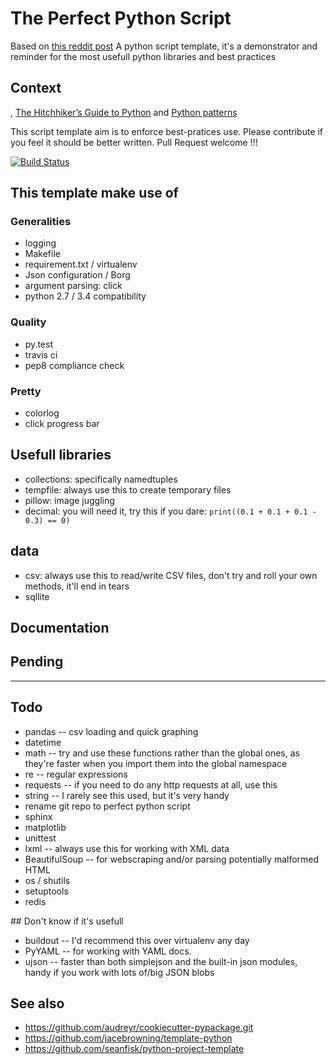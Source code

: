 # The Perfect Python Script

Based on [this reddit post]( http://www.reddit.com/r/Python/comments/28yo37/what_are_the_top_10_builtin_python_modules_that_a/)
A python script template, it's a demonstrator and reminder for the most usefull python libraries and best practices

Context
-------
,
[The Hitchhiker’s Guide to Python](http://docs.python-guide.org/en/latest/)
 and
[Python patterns](http://python-3-patterns-idioms-test.readthedocs.org/)

This script template aim is to enforce best-pratices use. Please contribute if you feel it should be better written. Pull Request welcome !!!

[![Build Status](https://api.travis-ci.org/GustavePate/perfectpythonbatch.png?branch=master)](https://travis-ci.org/GustavePate/perfectpythonbatch)

## This template make use of

### Generalities

- logging
- Makefile
- requirement.txt / virtualenv
- Json configuration / Borg
- argument parsing: click
- python 2.7 / 3.4 compatibility

### Quality

- py.test
- travis ci
- pep8 compliance check

### Pretty

- colorlog
- click progress bar

## Usefull libraries

- collections:  specifically namedtuples
- tempfile:  always use this to create temporary files
- pillow: image juggling
- decimal: you will need it, try this if you dare:  `print((0.1 + 0.1 + 0.1 - 0.3) == 0)`

## data

- csv:  always use this to read/write CSV files, don't try and roll your own methods, it'll end in tears
- sqllite


## Documentation



## Pending



******

## Todo

- pandas -- csv loading and quick graphing
- datetime
- math -- try and use these functions rather than the global ones, as they're faster when you import them into the global namespace
- re -- regular expressions
- requests -- if you need to do any http requests at all, use this
- string -- I rarely see this used, but it's very handy
- rename git repo to perfect python script
- sphinx
- matplotlib
- unittest
- lxml -- always use this for working with XML data
- BeautifulSoup -- for webscraping and/or parsing potentially malformed HTML
- os / shutils
- setuptools
- redis

## Don't know if it's usefull

- buildout -- I'd recommend this over virtualenv any day
- PyYAML -- for working with YAML docs.
- ujson -- faster than both simplejson and the built-in json modules, handy if you work with lots of/big JSON blobs

## See also

- https://github.com/audreyr/cookiecutter-pypackage.git
- https://github.com/jacebrowning/template-python
- https://github.com/seanfisk/python-project-template
